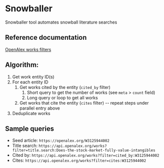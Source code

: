 # Snowballer
Snowballer tool automates snowball literature searches

## Reference documentation
[OpenAlex works filters](https://docs.openalex.org/api-entities/works/filter-works)

## Algorithm:
1. Get work entity ID(s)
1. For each entity ID
   1. Get works cited by the entity (`cited_by` filter)
      1. Short query to get the number of works (see `meta` > `count` field)
      1. Long query or loop to get all works
   1. Get works that cite the entity (`cites` filter) -- repeat steps under parallel entry above
1. Deduplicate works

## Sample queries
- Seed article: `https://openalex.org/W3125944002`
- Title search: `https://api.openalex.org/works?filter=title.search:Does-the-stock-market-fully-value-intangibles`
- Cited by: `https://api.openalex.org/works?filter=cited_by:W3125944002`
- Cites: `https://api.openalex.org/works?filter=cites:W3125944002`
